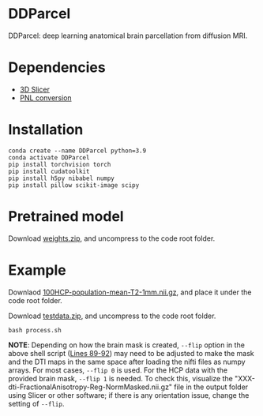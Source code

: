 # DDParcel
DDParcel: deep learning anatomical brain parcellation from diffusion MRI. 


# Dependencies
* [3D Slicer](https://www.slicer.org)
* [PNL conversion](https://github.com/pnlbwh/conversion)

# Installation

    conda create --name DDParcel python=3.9
    conda activate DDParcel
    pip install torchvision torch
    pip install cudatoolkit
    pip install h5py nibabel numpy 
    pip install pillow scikit-image scipy

# Pretrained model

Download [weights.zip](https://github.com/zhangfanmark/DDParcel/releases), and uncompress to the code root folder.

# Example

Downlaod [100HCP-population-mean-T2-1mm.nii.gz](https://github.com/zhangfanmark/DDParcel/releases), and place it under the code root folder. 

Download [testdata.zip](https://github.com/zhangfanmark/DDParcel/releases), and uncompress to the code root folder.

    bash process.sh

**NOTE**: Depending on how the brain mask is created, ``--flip`` option in the above shell script ([Lines 89-92](https://github.com/zhangfanmark/DDParcel/blob/0b9e6fb4c3ff0d348857e8dfdb92ae6a54f55e42/process.sh#L89C1-L92C108)) may need to be adjusted to make the mask and the DTI maps in the same space after loading the nifti files as numpy arrays. For most cases, ``--flip 0`` is used. For the HCP data with the provided brain mask, ``--flip 1`` is needed. To check this, visualize the "XXX-dti-FractionalAnisotropy-Reg-NormMasked.nii.gz" file in the output folder using Slicer or other software; if there is any orientation issue, change the setting of ``--flip``. 

